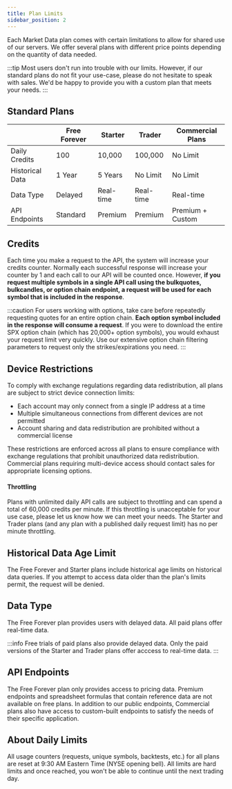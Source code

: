 ```yaml
---
title: Plan Limits
sidebar_position: 2
---
```


Each Market Data plan comes with certain limitations to allow for shared use of our servers. We offer several plans with different price points depending on the quantity of data needed.

:::tip
Most users don't run into trouble with our limits. However, if our standard plans do not fit your use-case, please do not hesitate to speak with sales. We'd be happy to provide you with a custom plan that meets your needs.
:::

## Standard Plans

|                       | Free Forever | Starter   | Trader    | Commercial Plans |
|-----------------------|--------------|-----------|-----------|------------------|
| Daily Credits         | 100          | 10,000    | 100,000   | No Limit         |
| Historical Data       | 1 Year       | 5 Years   | No Limit  | No Limit         |
| Data Type             | Delayed      | Real-time | Real-time | Real-time        |
| API Endpoints         | Standard     | Premium   | Premium   | Premium + Custom |

## Credits
Each time you make a request to the API, the system will increase your credits counter. Normally each successful response will increase your counter by 1 and each call to our API will be counted once. However, **if you request multiple symbols in a single API call using the bulkquotes, bulkcandles, or option chain endpoint, a request will be used for each symbol that is included in the response**. 

:::caution 
For users working with options, take care before repeatedly requesting quotes for an entire option chain. **Each option symbol included in the response will consume a request**. If you were to download the entire SPX option chain (which has 20,000+ option symbols), you would exhaust your request limit very quickly. Use our extensive option chain filtering parameters to request only the strikes/expirations you need. 
:::

## Device Restrictions

To comply with exchange regulations regarding data redistribution, all plans are subject to strict device connection limits:

- Each account may only connect from a single IP address at a time
- Multiple simultaneous connections from different devices are not permitted
- Account sharing and data redistribution are prohibited without a commercial license

These restrictions are enforced across all plans to ensure compliance with exchange regulations that prohibit unauthorized data redistribution. Commercial plans requiring multi-device access should contact sales for appropriate licensing options.

#### Throttling

Plans with unlimited daily API calls are subject to throttling and can spend a total of 60,000 credits per minute. If this throttling is unacceptable for your use case, please let us know how we can meet your needs. The Starter and Trader plans (and any plan with a published daily request limit) has no per minute throttling.

## Historical Data Age Limit

The Free Forever and Starter plans include historical age limits on historical data queries. If you attempt to access data older than the plan's limits permit, the request will be denied.

## Data Type

The Free Forever plan provides users with delayed data. All paid plans offer real-time data.

:::info
Free trials of paid plans also provide delayed data. Only the paid versions of the Starter and Trader plans offer acccess to real-time data.
:::

## API Endpoints

The Free Forever plan only provides access to pricing data. Premium endpoints and spreadsheet formulas that contain reference data are not available on free plans. In addition to our public endpoints, Commercial plans also have access to custom-built endpoints to satisfy the needs of their specific application.

## About Daily Limits

All usage counters (requests, unique symbols, backtests, etc.) for all plans are reset at 9:30 AM Eastern Time (NYSE opening bell). All limits are hard limits and once reached, you won't be able to continue until the next trading day.

